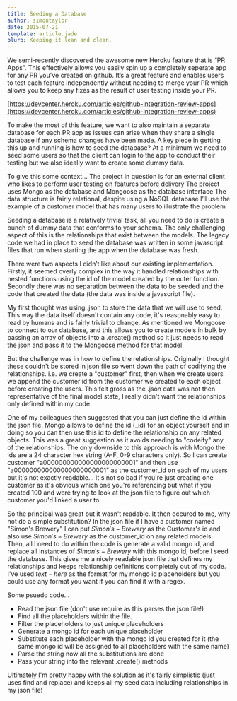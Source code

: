 ```yaml
---
title: Seeding a Database
author: simontaylor
date: 2015-07-21
template: article.jade
blurb: Keeping it lean and clean.
---
```


We semi-recently discovered the awesome new Heroku feature that is “PR Apps”. This effectively allows you easily spin up a completely seperate app for any PR you've created on github. It’s a great feature and enables users to test each feature independently without needing to merge your PR which allows you to keep any fixes as the result of user testing inside your PR.

[https://devcenter.heroku.com/articles/github-integration-review-apps](https://devcenter.heroku.com/articles/github-integration-review-apps)

To make the most of this feature, we want to also maintain a separate database for each PR app as issues can arise when they share a single database if any schema changes have been made. A key piece in getting this up and running is how to seed the database? At a minimum we need to seed some users so that the client can login to the app to conduct their testing but we also ideally want to create some dummy data.

To give this some context...
The project in question is for an external client who likes to perform user testing on features before delivery
The project uses Mongo as the database and Mongoose as the database interface
The data structure is fairly relational, despite using a NoSQL database
I’ll use the example of a customer model that has many users to illustrate the problem

Seeding a database is a relatively trivial task, all you need to do is create a bunch of dummy data that conforms to your schema. The only challenging aspect of this is the relationships that exist between the models. The legacy code we had in place to seed the database was written in some javascript files that run when starting the app when the database was fresh.

There were two aspects I didn’t like about our existing implementation. Firstly, it seemed overly complex in the way it handled relationships with nested functions using the id of the model created by the outer function. Secondly there was no separation between the data to be seeded and the code that created the data (the data was inside a javascript file).

My first thought was using .json to store the data that we will use to seed. This way the data itself doesn't contain any code, it's reasonably easy to read by humans and is fairly trivial to change. As mentioned we Mongoose to connect to our database, and this allows you to create models in bulk by passing an array of objects into a .create() method so it just needs to read the json and pass it to the Mongoose method for that model.

But the challenge was in how to define the relationships. Originally I thought these couldn't be stored in json file so went down the path of codifying the relationships. i.e. we create a "customer" first, then when we create users we append the customer id from the customer we created to each object before creating the users. This felt gross as the .json data was not then representative of the final model state, I really didn't want the relationships only defined within my code.

One of my colleagues then suggested that you can just define the id within the json file. Mongo allows to define the id (_id) for an object yourself and in doing so you can then use this id to define the relationship on any related objects. This was a great suggestion as it avoids needing to "codeify" any of the relationships. The only downside to this approach is with Mongo the ids are a 24 character hex string (A-F, 0-9 characters only). So I can create customer "a000000000000000000000001" and then use "a000000000000000000000001" as the customer_id on each of my users but it's not exactly readable... It's not so bad if you're just creating one customer as it's obvious which one you're referencing but what if you created 100 and were trying to look at the json file to figure out which customer you'd linked a user to.

So the principal was great but it wasn't readable. It then occured to me, why not do a simple substitution? In the json file if I have a customer named "Simon's Brewery" I can put $Simon's-Brewery$ as the Customer's id and also use $Simon's-Brewery$ as the customer_id on any related models. Then, all I need to do within the code is generate a valid mongo id, and replace all instances of $Simon's-Brewery$ with this mongo id, before I seed the database. This gives me a nicely readable json file that defines my relationships and keeps relationship definitions completely out of my code. I've used $text-here$ as the format for my mongo id placeholders but you could use any format you want if you can find it with a regex.

Some psuedo code...

* Read the json file (don't use require as this parses the json file!)
* Find all the placeholders within the file.
* Filter the placeholders to just unique placeholders
* Generate a mongo id for each unique placeholder
* Substitute each placeholder with the mongo id you created for it (the same mongo id will be assigned to all placeholders with the same name)
* Parse the string now all the substitutions are done
* Pass your string into the relevant .create() methods

Ultimately I'm pretty happy with the solution as it's fairly simplistic (just uses find and replace) and keeps all my seed data including relationships in my json file!